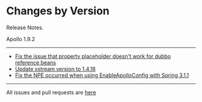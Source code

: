 Changes by Version
==================
Release Notes.

Apollo 1.9.2

------------------
* [Fix the issue that property placeholder doesn't work for dubbo reference beans](https://github.com/apolloconfig/apollo/pull/4161)
* [Update xstream version to 1.4.18](https://github.com/apolloconfig/apollo/pull/4177)
* [Fix the NPE occurred when using EnableApolloConfig with Spring 3.1.1](https://github.com/apolloconfig/apollo/pull/4179)

------------------
All issues and pull requests are [here](https://github.com/apolloconfig/apollo/milestone/10?closed=1)
